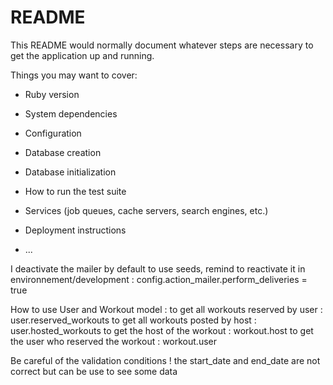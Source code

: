 # README

This README would normally document whatever steps are necessary to get the
application up and running.

Things you may want to cover:

* Ruby version

* System dependencies

* Configuration

* Database creation

* Database initialization

* How to run the test suite

* Services (job queues, cache servers, search engines, etc.)

* Deployment instructions

* ...

I deactivate the mailer by default to use seeds, remind to reactivate it in environnement/development :
config.action_mailer.perform_deliveries = true

How to use User and Workout model :
to get all workouts reserved by user : user.reserved_workouts
to get all workouts posted by host : user.hosted_workouts
to get the host of the workout : workout.host
to get the user who reserved the workout : workout.user

Be careful of the validation conditions !
the start_date and end_date are not correct but can be use to see some data